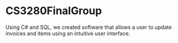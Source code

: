 # CS3280FinalGroup
Using C# and SQL, we created software that allows a user to update invoices and items using an intuitive user interface.
